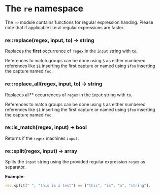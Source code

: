 # The `re` namespace

The `re` module contains functions for regular expression handing. Please note that if applicable literal regular expressions are faster.

### re::replace(regex, input, to) -> string

Replaces the **first** occurrence of `regex` in the `input` string with `to`.

References to match groups can be done using `$` as either numbered references like `$1` inserting the first capture or named using `$foo` inserting the capture named `foo`.

### re::replace_all(regex, input, to) -> string

Replaces all** occurrences of `regex` in the `input` string with `to`.

References to match groups can be done using `$` as either numbered references like `$1` inserting the first capture or named using `$foo` inserting the capture named `foo`.

### re::is_match(regex, input) -> bool

Returns if the `regex` machines `input`.

### re::split(regex, input) -> array

Splits the `input` string using the provided regular expression  `regex` as separator.

**Example:**

```rust
re::split(" ", "this is a test") == ["this", "is", "a", "string"].
```



